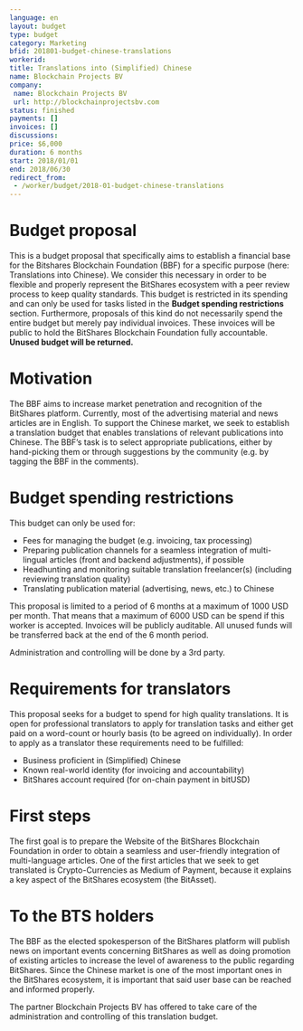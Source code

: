 ```yaml
---
language: en
layout: budget
type: budget
category: Marketing
bfid: 201801-budget-chinese-translations
workerid:
title: Translations into (Simplified) Chinese
name: Blockchain Projects BV
company:
 name: Blockchain Projects BV
 url: http://blockchainprojectsbv.com
status: finished
payments: []
invoices: []
discussions:
price: $6,000
duration: 6 months
start: 2018/01/01
end: 2018/06/30
redirect_from: 
 - /worker/budget/2018-01-budget-chinese-translations
---
```


# Budget proposal

This is a budget proposal that specifically aims to establish a
financial base for the Bitshares Blockchain Foundation (BBF) for a
specific purpose (here: Translations into Chinese). We consider this
necessary in order to be flexible and properly represent the BitShares
ecosystem with a peer review process to keep quality standards. This
budget is restricted in its spending and can only be used for tasks
listed in the **Budget spending restrictions** section. Furthermore,
proposals of this kind do not necessarily spend the entire budget but
merely pay individual invoices. These invoices will be public to hold
the BitShares Blockchain Foundation fully accountable. **Unused budget
will be returned.**

# Motivation

The BBF aims to increase market penetration and recognition of the
BitShares platform. Currently, most of the advertising material and news
articles are in English. To support the Chinese market, we seek to
establish a translation budget that enables translations of relevant
publications into Chinese. The BBF’s task is to select appropriate
publications, either by hand-picking them or through suggestions by the
community (e.g. by tagging the BBF in the comments).

# Budget spending restrictions

This budget can only be used for:
* Fees for managing the budget (e.g. invoicing, tax processing)
* Preparing publication channels for a seamless integration of
  multi-lingual articles (front and backend adjustments), if possible
* Headhunting and monitoring suitable translation freelancer(s)
  (including reviewing translation quality)
* Translating publication material (advertising, news, etc.) to Chinese

This proposal is limited to a period of 6 months at a maximum of 1000
USD per month. That means that a maximum of 6000 USD can be spend if
this worker is accepted. Invoices will be publicly auditable. All unused
funds will be transferred back at the end of the 6 month period. 

Administration and controlling will be done by a 3rd party. 

# Requirements for translators

This proposal seeks for a budget to spend for high quality translations.
It is open for professional translators to apply for translation tasks
and either get paid on a word-count or hourly basis (to be agreed on
individually). In order to apply as a translator these requirements need
to be fulfilled:
* Business proficient in (Simplified) Chinese
* Known real-world identity (for invoicing and accountability)
* BitShares account required (for on-chain payment in bitUSD)

# First steps

The first goal is to prepare the Website of the BitShares Blockchain
Foundation  in order to obtain a seamless and user-friendly integration
of multi-language articles. One of the first articles that we seek to
get translated is Crypto-Currencies as Medium of Payment, because it
explains a key aspect of the BitShares ecosystem (the BitAsset).

# To the BTS holders

The BBF as the elected spokesperson of the BitShares platform will
publish news on important events concerning BitShares as well as doing
promotion of existing articles to increase the level of awareness to the
public regarding BitShares. Since the Chinese market is one of the most
important ones in the  BitShares ecosystem, it is important that said
user base can be reached and informed properly. 

The partner Blockchain Projects BV has offered to take care of the
administration and controlling of this translation budget.
